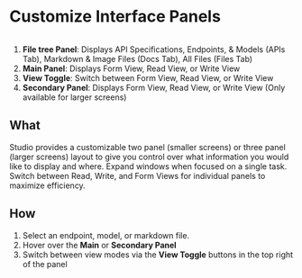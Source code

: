 # Customize Interface Panels 

![]()

1. **File tree Panel**: Displays API Specifications, Endpoints, & Models (APIs Tab), Markdown & Image Files (Docs Tab), All Files (Files Tab) 
2. **Main Panel**: Displays Form View, Read View, or Write View 
3. **View Toggle**: Switch between Form View, Read View, or Write View 
4. **Secondary Panel**: Displays Form View, Read View, or Write View (Only available for larger screens)

## What 
Studio provides a customizable two panel (smaller screens) or three panel (larger screens) layout to give you control over what information you would like to display and where. Expand windows when focused on a single task. Switch between Read, Write, and Form Views for individual panels to maximize efficiency. 

## How 
1. Select an endpoint, model, or markdown file. 
2. Hover over the **Main** or **Secondary Panel**
3. Switch between view modes via the **View Toggle** buttons in the top right of the panel  
